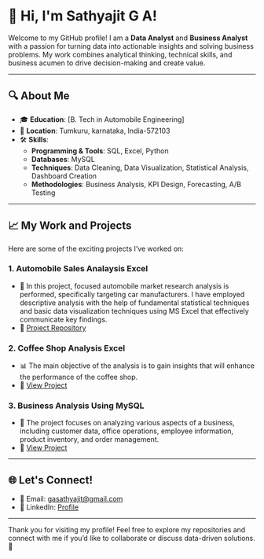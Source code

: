 # 👋 Hi, I'm Sathyajit G A!

Welcome to my GitHub profile! I am a **Data Analyst** and **Business Analyst** with a passion for turning data into actionable insights and solving business problems. My work combines analytical thinking, technical skills, and business acumen to drive decision-making and create value.

---

## 🔍 About Me
- 🎓 **Education**: [B. Tech in Automobile Engineering]
- 📍 **Location**: Tumkuru, karnataka, India-572103
- 🛠️ **Skills**:
  - **Programming & Tools**:  SQL, Excel, Python
  - **Databases**: MySQL
  - **Techniques**: Data Cleaning, Data Visualization, Statistical Analysis, Dashboard Creation
  - **Methodologies**: Business Analysis, KPI Design, Forecasting, A/B Testing

---

## 📈 My Work and Projects
Here are some of the exciting projects I’ve worked on:

### 1. **Automobile Sales Analaysis Excel**  
- 📝 In this project, focused automobile market research analysis is performed, specifically targeting car manufacturers. I have employed descriptive analysis with the help of fundamental statistical techniques and basic data visualization techniques using MS Excel that effectively communicate key findings. 
- 🔗 [Project Repository](https://github.com/Neoleo3/Automobile_Sales_Analaysis_Excel)

### 2. **Coffee Shop Analysis Excel**  
- 📊 The main objective of the analysis is to gain insights that will enhance the performance of the coffee shop.
- 🔗 [View Project](https://github.com/Neoleo3/Coffee_Shop_Analysis_Excel)

### 3. **Business Analysis Using MySQL**  
- 🛒 The project focuses on analyzing various aspects of a business, including customer data, office operations, employee information, product inventory, and order management.
- 🔗 [View Project](https://github.com/Neoleo3/Business-Analysis)

---

## 🌐 Let's Connect!
- 📧 Email: [gasathyajit@gmail.com](gasathyajit@gmail.com)
- 💼 LinkedIn: [Profile](www.linkedin.com/in/sathyajit-g-a-564017110)

---

Thank you for visiting my profile! Feel free to explore my repositories and connect with me if you’d like to collaborate or discuss data-driven solutions. 🚀

